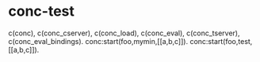 conc-test
=========

c(conc), c(conc_cserver), c(conc_load), c(conc_eval), c(conc_tserver), c(conc_eval_bindings).
conc:start(foo,mymin,[[a,b,c]]).
conc:start(foo,test,[[a,b,c]]).
